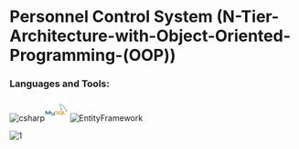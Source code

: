 # Personnel Control System (N-Tier-Architecture-with-Object-Oriented-Programming-(OOP))

<h3 align="left">Languages ​​and Tools:</h3>
<img src = "https://www.freeiconspng.com/uploads/c-logo-icon-18.png" alt = "csharp" width = "50" height = "50"/><img src = "https://raw.githubusercontent.com/devicons/devicon/master/icons/mysql/mysql-original-wordmark.svg" alt = "mysql" width = "40" height = "40"/>                  <img src = "https://pathowe.co.uk/wp-content/uploads/2017/09/efcf.png" alt = "EntityFramework" width = "60" height = "40"/> 


![1](https://github.com/ozcanbayram/N-Tier-Architecture-with-Object-Oriented-Programming--OOP-/assets/117665864/a832c367-4d8e-4e1c-b2f2-a17da47e8c79)
